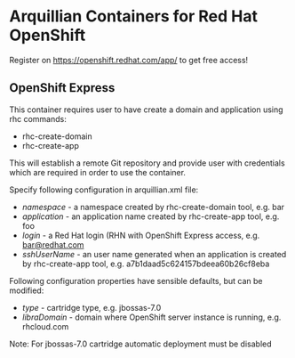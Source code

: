 Arquillian Containers for Red Hat OpenShift
===========================================

Register on https://openshift.redhat.com/app/ to get free access!

OpenShift Express
-----------------

This container requires user to have create a domain and application using rhc commands:

* rhc-create-domain
* rhc-create-app

This will establish a remote Git repository and provide user with credentials which are required
in order to use the container.


Specify following configuration in arquillian.xml file:

* _namespace_ - a namespace created by rhc-create-domain tool, e.g. bar
* _application_ - an application name created by rhc-create-app tool, e.g. foo
* _login_ - a Red Hat login (RHN with OpenShift Express access, e.g. bar@redhat.com
* _sshUserName_ - an user name generated when an application is created by rhc-create-app tool, e.g. a7b1daad5c624157bdeea60b26cf8eba

Following configuration properties have sensible defaults, but can be modified:

* _type_ - cartridge type, e.g. jbossas-7.0
* _libraDomain_ - domain where OpenShift server instance is running, e.g. rhcloud.com

Note: For jbossas-7.0 cartridge automatic deployment must be disabled
